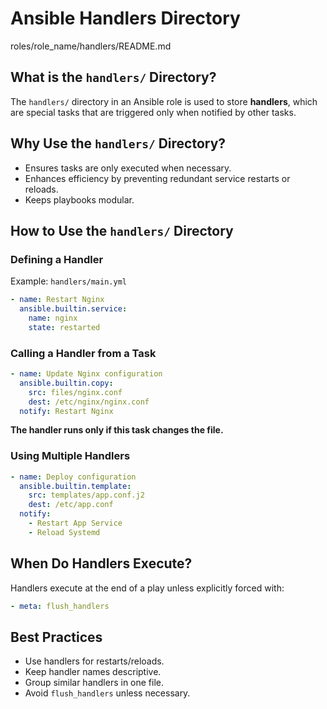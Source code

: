 
# Ansible Handlers Directory
roles/role_name/handlers/README.md

## What is the `handlers/` Directory?

The `handlers/` directory in an Ansible role is used to store **handlers**, which are special tasks that are triggered only when notified by other tasks.

## Why Use the `handlers/` Directory?

* Ensures tasks are only executed when necessary.
* Enhances efficiency by preventing redundant service restarts or reloads.
* Keeps playbooks modular.

## How to Use the `handlers/` Directory

### Defining a Handler

Example: `handlers/main.yml`

```yaml
- name: Restart Nginx
  ansible.builtin.service:
    name: nginx
    state: restarted
```

### Calling a Handler from a Task

```yaml
- name: Update Nginx configuration
  ansible.builtin.copy:
    src: files/nginx.conf
    dest: /etc/nginx/nginx.conf
  notify: Restart Nginx
```

**The handler runs only if this task changes the file.**

### Using Multiple Handlers

```yaml
- name: Deploy configuration
  ansible.builtin.template:
    src: templates/app.conf.j2
    dest: /etc/app.conf
  notify:
    - Restart App Service
    - Reload Systemd
```

## When Do Handlers Execute?

Handlers execute at the end of a play unless explicitly forced with:

```yaml
- meta: flush_handlers
```

## Best Practices

* Use handlers for restarts/reloads.
* Keep handler names descriptive.
* Group similar handlers in one file.
* Avoid `flush_handlers` unless necessary.
